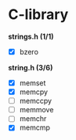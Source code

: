 # C-library

**strings.h (1/1)**

- [x] bzero

**string.h (3/6)**

- [x] memset
- [x] memcpy
- [ ] memccpy
- [ ] memmove
- [ ] memchr
- [x] memcmp
